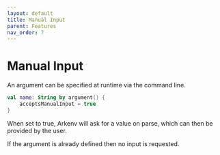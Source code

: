 ```yaml
---
layout: default
title: Manual Input
parent: Features
nav_order: 7
---
```


# Manual Input

An argument can be specified at runtime via the command line. 

```kotlin
val name: String by argument() {
    acceptsManualInput = true
}
```

When set to true, Arkenv will ask for a value on parse, which can then be provided by the user.

If the argument is already defined then no input is requested.
